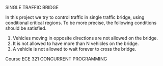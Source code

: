 SINGLE TRAFFIC BRIDGE

In this project we try to control traffic in single traffic bridge, using conditional critical regions. To be more precise, the following conditions should be satisfied.

1. Vehicles moving in opposite directions are not allowed on the bridge.
2. It is not allowed to have more than N vehicles on the bridge.
3. A vehicle is not allowed to wait forever to cross the bridge.

Course ECE 321 CONCURRENT PROGRAMMING
